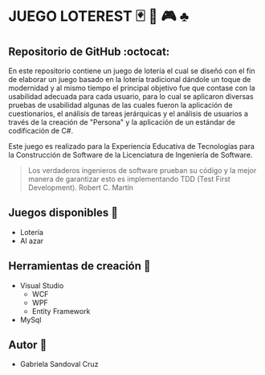 # JUEGO LOTEREST :black_joker: :game_die: :video_game: :clubs:
## Repositorio de GitHub :octocat:

En este repositorio contiene un juego de lotería el cual se diseñó con el fin de elaborar un juego basado en la lotería tradicional dándole un toque de modernidad y al mismo tiempo el principal objetivo fue que contase con la usabilidad adecuada para cada usuario, para lo cual se aplicaron diversas pruebas de usabilidad algunas de las cuales fueron la aplicación de cuestionarios, el análisis de tareas jerárquicas y el análisis de usuarios a través de la creación de "Persona" y la aplicación de un estándar de codificación de C#.

Este juego es realizado para la Experiencia Educativa de Tecnologías para la Construcción de Software de la Licenciatura de Ingeniería de Software.

> Los verdaderos ingenieros de software prueban su código 
> y la mejor manera de garantizar esto es implementando TDD 
> (Test First Development).
> Robert C. Martín

## Juegos disponibles :book:
- Lotería
- Al azar

## Herramientas de creación :wrench:
- Visual Studio
  - WCF
  - WPF
  - Entity Framework
- MySql

## Autor :woman:
- Gabriela Sandoval Cruz
